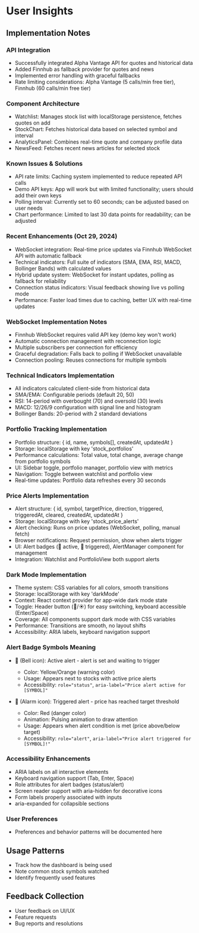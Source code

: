 # User Insights

## Implementation Notes

### API Integration
- Successfully integrated Alpha Vantage API for quotes and historical data
- Added Finnhub as fallback provider for quotes and news
- Implemented error handling with graceful fallbacks
- Rate limiting considerations: Alpha Vantage (5 calls/min free tier), Finnhub (60 calls/min free tier)

### Component Architecture
- Watchlist: Manages stock list with localStorage persistence, fetches quotes on add
- StockChart: Fetches historical data based on selected symbol and interval
- AnalyticsPanel: Combines real-time quote and company profile data
- NewsFeed: Fetches recent news articles for selected stock

### Known Issues & Solutions
- API rate limits: Caching system implemented to reduce repeated API calls
- Demo API keys: App will work but with limited functionality; users should add their own keys
- Polling interval: Currently set to 60 seconds; can be adjusted based on user needs
- Chart performance: Limited to last 30 data points for readability; can be adjusted

### Recent Enhancements (Oct 29, 2024)
- WebSocket integration: Real-time price updates via Finnhub WebSocket API with automatic fallback
- Technical indicators: Full suite of indicators (SMA, EMA, RSI, MACD, Bollinger Bands) with calculated values
- Hybrid update system: WebSocket for instant updates, polling as fallback for reliability
- Connection status indicators: Visual feedback showing live vs polling mode
- Performance: Faster load times due to caching, better UX with real-time updates

### WebSocket Implementation Notes
- Finnhub WebSocket requires valid API key (demo key won't work)
- Automatic connection management with reconnection logic
- Multiple subscribers per connection for efficiency
- Graceful degradation: Falls back to polling if WebSocket unavailable
- Connection pooling: Reuses connections for multiple symbols

### Technical Indicators Implementation
- All indicators calculated client-side from historical data
- SMA/EMA: Configurable periods (default 20, 50)
- RSI: 14-period with overbought (70) and oversold (30) levels
- MACD: 12/26/9 configuration with signal line and histogram
- Bollinger Bands: 20-period with 2 standard deviations

### Portfolio Tracking Implementation
- Portfolio structure: { id, name, symbols[], createdAt, updatedAt }
- Storage: localStorage with key 'stock_portfolios'
- Performance calculations: Total value, total change, average change from portfolio symbols
- UI: Sidebar toggle, portfolio manager, portfolio view with metrics
- Navigation: Toggle between watchlist and portfolio view
- Real-time updates: Portfolio data refreshes every 30 seconds

### Price Alerts Implementation
- Alert structure: { id, symbol, targetPrice, direction, triggered, triggeredAt, cleared, createdAt, updatedAt }
- Storage: localStorage with key 'stock_price_alerts'
- Alert checking: Runs on price updates (WebSocket, polling, manual fetch)
- Browser notifications: Request permission, show when alerts trigger
- UI: Alert badges (🔔 active, 🚨 triggered), AlertManager component for management
- Integration: Watchlist and PortfolioView both support alerts

### Dark Mode Implementation
- Theme system: CSS variables for all colors, smooth transitions
- Storage: localStorage with key 'darkMode'
- Context: React context provider for app-wide dark mode state
- Toggle: Header button (🌙/☀️) for easy switching, keyboard accessible (Enter/Space)
- Coverage: All components support dark mode with CSS variables
- Performance: Transitions are smooth, no layout shifts
- Accessibility: ARIA labels, keyboard navigation support

### Alert Badge Symbols Meaning
- 🔔 (Bell icon): Active alert - alert is set and waiting to trigger
  - Color: Yellow/Orange (warning color)
  - Usage: Appears next to stocks with active price alerts
  - Accessibility: `role="status"`, `aria-label="Price alert active for [SYMBOL]"`

- 🚨 (Alarm icon): Triggered alert - price has reached target threshold
  - Color: Red (danger color)
  - Animation: Pulsing animation to draw attention
  - Usage: Appears when alert condition is met (price above/below target)
  - Accessibility: `role="alert"`, `aria-label="Price alert triggered for [SYMBOL]!"`

### Accessibility Enhancements
- ARIA labels on all interactive elements
- Keyboard navigation support (Tab, Enter, Space)
- Role attributes for alert badges (status/alert)
- Screen reader support with aria-hidden for decorative icons
- Form labels properly associated with inputs
- aria-expanded for collapsible sections

### User Preferences
- Preferences and behavior patterns will be documented here

## Usage Patterns
- Track how the dashboard is being used
- Note common stock symbols watched
- Identify frequently used features

## Feedback Collection
- User feedback on UI/UX
- Feature requests
- Bug reports and resolutions
